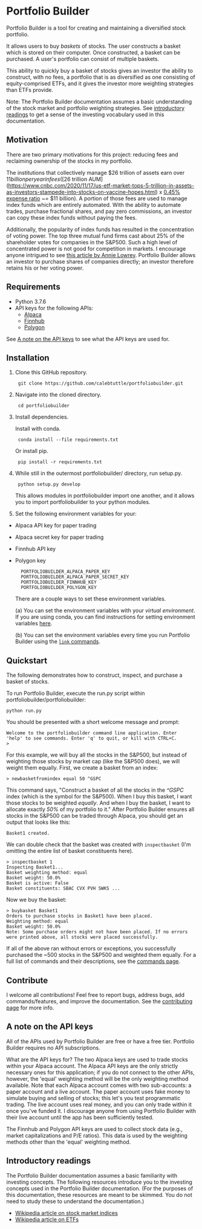 # Portfolio Builder
Portfolio Builder is a tool for creating and maintaining a diversified stock portfolio.

It allows users to buy _baskets_ of stocks. The user constructs a basket which is stored on their computer. Once constructed, a basket can be purchased. A user's portfolio can consist of multiple baskets. 

This ability to quickly buy a basket of stocks gives an investor the ability to construct, with no fees, a portfolio that is as diversified as one consisting of equity-comprised ETFs, and it gives the investor more weighting strategies than ETFs provide.

Note: The Portfolio Builder documentation assumes a basic understanding of the stock market and portfolio weighting strategies. See [introductory readings](#Introductory-readings) to get a sense of the investing vocabulary used in this documentation.

## Motivation
There are two primary motivations for this project: reducing fees and reclaiming ownership of the stocks in my portfolio.

The institutions that collectively manage $26 trillion of assets earn over $11 billion per year in fees ([$26 trillion AUM](https://www.cnbc.com/2020/11/17/us-etf-market-tops-5-trillion-in-assets-as-investors-stampede-into-stocks-on-vaccine-hopes.html) x [0.45% expense ratio](https://newsroom.morningstar.com/newsroom/news-archive/press-release-details/2020/Morningstars-Annual-Fund-Fee-Study-Finds-Investors-Saved-Nearly-6-Billion-in-Fund-Fees-in-2019/default.aspx) ~= $11 billion). A portion of those fees are used to manage index funds which are entirely automated. With the ability to automate trades, purchase fractional shares, and pay zero commissions, an investor can copy these index funds without paying the fees.

Additionally, the popularity of index funds has resulted in the concentration of voting power. The top three mutual fund firms cast about 25% of the shareholder votes for companies in the S&P500. Such a high level of concentrated power is not good for competition in markets. I encourage anyone intrigued to see [this article by Annie Lowrey](https://www.theatlantic.com/ideas/archive/2021/04/the-autopilot-economy/618497/). Portfolio Builder allows an investor to purchase shares of companies directly; an investor therefore retains his or her voting power.

## Requirements
- Python 3.7.6
- API keys for the following APIs:
    - [Alpaca](https://alpaca.markets) 
    - [Finnhub](https://finnhub.io)
    - [Polygon](https://polygon.io)

See [A note on the API keys](#A-note-on-the-API-keys) to see what the API keys are used for.

## Installation
1. Clone this GitHub repository.

        git clone https://github.com/calebtuttle/portfoliobuilder.git
        
2. Navigate into the cloned directory.

        cd portfoliobuilder

3. Install dependencies. 

    Install with conda.

        conda install --file requirements.txt

    Or install pip.

        pip install -r requirements.txt

4. While still in the outermost portfoliobuilder/ directory, run setup.py.

        python setup.py develop

    This allows modules in portfoliobuilder import one another, and it allows you to import portfoliobuilder to your python modules.

5. Set the following environment variables for your: 
- Alpaca API key for paper trading
- Alpaca secret key for paper trading
- Finnhub API key 
- Polygon key

        PORTFOLIOBUILDER_ALPACA_PAPER_KEY
        PORTFOLIOBUILDER_ALPACA_PAPER_SECRET_KEY
        PORTFOLIOBUILDER_FINNHUB_KEY
        PORTFOLIOBUILDER_POLYGON_KEY

    There are a couple ways to set these environment variables.

    (a) You can set the environment variables with your _virtual environment_. If you are using conda, you can find instructions for setting environment variables [here](https://docs.conda.io/projects/conda/en/latest/user-guide/tasks/manage-environments.html#saving-environment-variables).

    (b) You can set the environment variables every time you run Portfolio Builder using the [`link` commands](docs/commands.md#linkalpaca-alpaca_api_key-alpaca_secret).

## Quickstart
The following demonstrates how to construct, inspect, and purchase a basket of stocks. 

To run Portfolio Builder, execute the run.py script within portfoliobuilder/portfoliobuilder:

    python run.py

You should be presented with a short welcome message and prompt:

    Welcome to the portfoliobuilder command line application. Enter
    'help' to see commands. Enter 'q' to quit, or kill with CTRL+C.
    > 

For this example, we will buy all the stocks in the S&P500, but instead of weighting those stocks by market cap (like the S&P500 does), we will weight them equally. First, we create a basket from an index:

    > newbasketfromindex equal 50 ^GSPC

This command says, "Construct a basket of all the stocks in the _^GSPC_ index (which is the symbol for the S&P500). When I buy this basket, I want those stocks to be weighted _equally_. And when I buy the basket, I want to allocate exactly _50%_ of my portfolio to it." After Portfolio Builder ensures all stocks in the S&P500 can be traded through Alpaca, you should get an output that looks like this:

    Basket1 created.

We can double check that the basket was created with `inspectbasket` (I'm omitting the entire list of basket constituents here).

    > inspectbasket 1
    Inspecting Basket1...
    Basket weighting method: equal
    Basket weight: 50.0%
    Basket is active: False
    Basket constituents: SBAC CVX PVH SWKS ...

Now we buy the basket:

    > buybasket Basket1
    Orders to purchase stocks in Basket1 have been placed.
    Weighting method: equal
    Basket weight: 50.0%
    Note: Some purchase orders might not have been placed. If no errors
    were printed above, all stocks were placed successfully.

If all of the above ran without errors or exceptions, you successfully purchased the ~500 stocks in the S&P500 and weighted them equally. For a full list of commands and their descriptions, see the [commands page](docs/commands.md).

## Contribute
I welcome all contributions! Feel free to report bugs, address bugs, add commands/features, and improve the documentation. See the [contributing page](contributing.md) for more info.

## A note on the API keys
All of the APIs used by Portfolio Builder are free or have a free tier. Portfolio Builder requires no API subscriptions.

What are the API keys for? The two Alpaca keys are used to trade stocks within your Alpaca account. The Alpaca API keys are the only strictly necessary ones for this application; if you do not connect to the other APIs, however, the 'equal' weighting method will be the only weighting method available. Note that each Alpaca account comes with two sub-accounts: a paper account and a live account. The paper account uses fake money to simulate buying and selling of stocks; this let's you test programmatic trading. The live account uses real money, and you can only trade within it once you've funded it. I discourage anyone from using Portfolio Builder with their live account until the app has been sufficiently tested.

The Finnhub and Polygon API keys are used to collect stock data (e.g., market capitalizations and P/E ratios). This data is used by the weighting methods other than the 'equal' weighting method.

## Introductory readings
The Portfolio Builder documentation assumes a basic familiarity with investing concepts. The following resources introduce you to the investing concepts used in the Portfolio Builder documentation. (For the purposes of this documentation, these resources are meant to be skimmed. You do not need to study these to understand the documentation.)
- [Wikipedia article on stock market indices](https://en.wikipedia.org/wiki/Stock_market_index)
- [Wikipedia article on ETFs](https://en.wikipedia.org/wiki/Exchange-traded_fund)
